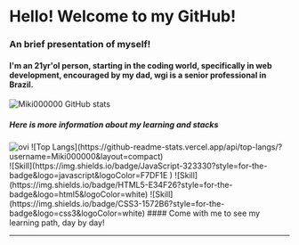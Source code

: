# Hello! Welcome to my GitHub!
### An brief presentation of myself!

#### I'm an 21yr'ol person, starting in the coding world, specifically in web development, encouraged by my dad, wgi is a senior professional in Brazil.
![Miki000000 GitHub stats](https://github-readme-stats.vercel.app/api?username=Miki000000&show_icons=true&theme=tokyonight&hide_title=true)<br>
##### Here is more information about my learning and stacks
<img src="https://github-readme-stats.vercel.app/api/top-langs?username=Miki000000&show_icons=true&locale=en&layout=compact&theme=chartreuse-dark" alt="ovi" />
![Top Langs](https://github-readme-stats.vercel.app/api/top-langs/?username=Miki000000&layout=compact)<br>
![Skill](https://img.shields.io/badge/JavaScript-323330?style=for-the-badge&logo=javascript&logoColor=F7DF1E
)
![Skill](https://img.shields.io/badge/HTML5-E34F26?style=for-the-badge&logo=html5&logoColor=white)
![Skill](https://img.shields.io/badge/CSS3-1572B6?style=for-the-badge&logo=css3&logoColor=white)
#### Come with me to see my learning path, day by day!
<hr>


<!--
**Miki000000/Miki000000** is a ✨ _special_ ✨ repository because its `README.md` (this file) appears on your GitHub profile.
Here are some ideas to get you started:
- 🔭 I’m currently working on ...
- 🌱 I’m currently learning ...
- 👯 I’m looking to collaborate on ...
- 🤔 I’m looking for help with ...
- 💬 Ask me about ...
- 📫 How to reach me: ...
- 😄 Pronouns: ...
- ⚡ Fun fact: ...
-->
